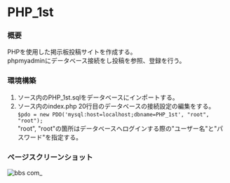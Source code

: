 # PHP_1st
### 概要
PHPを使用した掲示板投稿サイトを作成する。<br>
phpmyadminにデータベース接続をし投稿を参照、登録を行う。<br>

### 環境構築
1. ソース内のPHP_1st.sqlをデータベースにインポートする。<br>
2. ソース内のindex.php 20行目のデータベースの接続設定の編集をする。<br>
`$pdo = new PDO('mysql:host=localhost;dbname=PHP_1st', "root", "root");`<br>
"root", "root"の箇所はデータベースへログインする際の"ユーザー名"と"パスワード"を指定する。<br>

### ページスクリーンショット
![bbs com_](https://user-images.githubusercontent.com/95268598/212582844-f0674ec5-4d9b-40d1-a488-62a2cbd67434.png)

